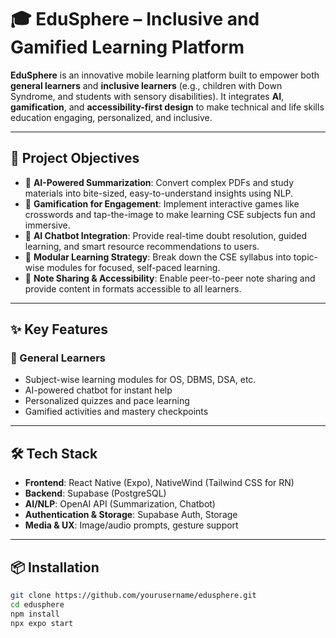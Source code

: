 # 🎓 EduSphere – Inclusive and Gamified Learning Platform

**EduSphere** is an innovative mobile learning platform built to empower both **general learners** and **inclusive learners** (e.g., children with Down Syndrome, and students with sensory disabilities). It integrates **AI**, **gamification**, and **accessibility-first design** to make technical and life skills education engaging, personalized, and inclusive.

---

## 🎯 Project Objectives

- 📄 **AI-Powered Summarization**: Convert complex PDFs and study materials into bite-sized, easy-to-understand insights using NLP.
- 🧠 **Gamification for Engagement**: Implement interactive games like crosswords and tap-the-image to make learning CSE subjects fun and immersive.
- 🤖 **AI Chatbot Integration**: Provide real-time doubt resolution, guided learning, and smart resource recommendations to users.
- 🧩 **Modular Learning Strategy**: Break down the CSE syllabus into topic-wise modules for focused, self-paced learning.
- 🔄 **Note Sharing & Accessibility**: Enable peer-to-peer note sharing and provide content in formats accessible to all learners.

---

## ✨ Key Features

### 👥 General Learners
- Subject-wise learning modules for OS, DBMS, DSA, etc.
- AI-powered chatbot for instant help
- Personalized quizzes and pace learning
- Gamified activities and mastery checkpoints

---

## 🛠️ Tech Stack

- **Frontend**: React Native (Expo), NativeWind (Tailwind CSS for RN)
- **Backend**: Supabase (PostgreSQL)
- **AI/NLP**: OpenAI API (Summarization, Chatbot)
- **Authentication & Storage**: Supabase Auth, Storage
- **Media & UX**: Image/audio prompts, gesture support

---

## 📦 Installation

```bash
git clone https://github.com/yourusername/edusphere.git
cd edusphere
npm install
npx expo start

